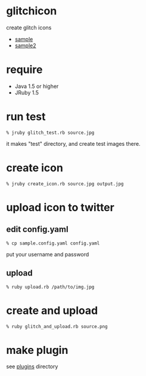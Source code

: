 glitchicon
==========
create glitch icons

* [sample](http://www.flickr.com/photos/shokai/4855370862/)
* [sample2](http://www.flickr.com/photos/shokai/4855372028/)


require
=======

* Java 1.5 or higher
* JRuby 1.5


run test
========

    % jruby glitch_test.rb source.jpg

it makes "test" directory, and create test images there.


create icon
===========

    % jruby create_icon.rb source.jpg output.jpg


upload icon to twitter
======================

edit config.yaml
----------------

    % cp sample.config.yaml config.yaml

put your username and password

upload
------

    % ruby upload.rb /path/to/img.jpg


create and upload
=================

    % ruby glitch_and_upload.rb source.png


make plugin
===========

see [plugins](http://github.com/shokai/glitchicon/tree/master/plugins/) directory
